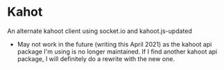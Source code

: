 # Kahot

An alternate kahoot client using socket.io and kahoot.js-updated


- May not work in the future (writing this April 2021) as the kahoot api package I'm using is no longer maintained. If I find another kahoot api package, I will definitely do a rewrite with the new one. 